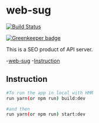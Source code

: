 # web-sug

[![Build Status](https://travis-ci.org/jlc488/web-sug.svg?branch=master)](https://travis-ci.org/jlc488/web-sug)

[![Greenkeeper badge](https://badges.greenkeeper.io/jlc488/web-sug.svg)](https://greenkeeper.io/)

This is a SEO product of API server.

-[web-sug](#web-sug) -[Instruction](#Instruction)

## Instruction

```bash
#To run the app in local with HMR
run yarn(or npm run) build:dev

#and then
run yarn(or npm run) start:dev
```
